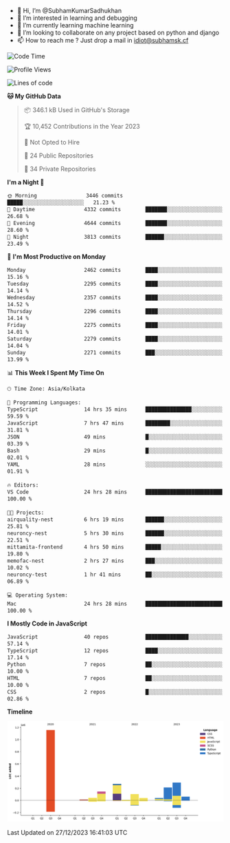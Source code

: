 - 👋 Hi, I’m @SubhamKumarSadhukhan
- 👀 I’m interested in learning and debugging
- 🌱 I’m currently learning machine learning
- 💞️ I’m looking to collaborate on any project based on python and django
- 📫 How to reach me ?
      Just drop a mail in idiot@subhamsk.cf

<!---
SubhamKumarSadhukhan/SubhamKumarSadhukhan is a ✨ special ✨ repository because its `README.md` (this file) appears on your GitHub profile.
You can click the Preview link to take a look at your changes.
--->


<!--START_SECTION:waka-->
![Code Time](http://img.shields.io/badge/Code%20Time-1%2C791%20hrs%2034%20mins-blue)

![Profile Views](http://img.shields.io/badge/Profile%20Views-0-blue)

![Lines of code](https://img.shields.io/badge/From%20Hello%20World%20I%27ve%20Written-2.4%20million%20lines%20of%20code-blue)

**🐱 My GitHub Data** 

> 📦 346.1 kB Used in GitHub's Storage 
 > 
> 🏆 10,452 Contributions in the Year 2023
 > 
> 🚫 Not Opted to Hire
 > 
> 📜 24 Public Repositories 
 > 
> 🔑 34 Private Repositories 
 > 
**I'm a Night 🦉** 

```text
🌞 Morning                3446 commits        █████░░░░░░░░░░░░░░░░░░░░   21.23 % 
🌆 Daytime                4332 commits        ███████░░░░░░░░░░░░░░░░░░   26.68 % 
🌃 Evening                4644 commits        ███████░░░░░░░░░░░░░░░░░░   28.60 % 
🌙 Night                  3813 commits        ██████░░░░░░░░░░░░░░░░░░░   23.49 % 
```
📅 **I'm Most Productive on Monday** 

```text
Monday                   2462 commits        ████░░░░░░░░░░░░░░░░░░░░░   15.16 % 
Tuesday                  2295 commits        ████░░░░░░░░░░░░░░░░░░░░░   14.14 % 
Wednesday                2357 commits        ████░░░░░░░░░░░░░░░░░░░░░   14.52 % 
Thursday                 2296 commits        ████░░░░░░░░░░░░░░░░░░░░░   14.14 % 
Friday                   2275 commits        ████░░░░░░░░░░░░░░░░░░░░░   14.01 % 
Saturday                 2279 commits        ████░░░░░░░░░░░░░░░░░░░░░   14.04 % 
Sunday                   2271 commits        ███░░░░░░░░░░░░░░░░░░░░░░   13.99 % 
```


📊 **This Week I Spent My Time On** 

```text
🕑︎ Time Zone: Asia/Kolkata

💬 Programming Languages: 
TypeScript               14 hrs 35 mins      ███████████████░░░░░░░░░░   59.59 % 
JavaScript               7 hrs 47 mins       ████████░░░░░░░░░░░░░░░░░   31.81 % 
JSON                     49 mins             █░░░░░░░░░░░░░░░░░░░░░░░░   03.39 % 
Bash                     29 mins             █░░░░░░░░░░░░░░░░░░░░░░░░   02.01 % 
YAML                     28 mins             ░░░░░░░░░░░░░░░░░░░░░░░░░   01.91 % 

🔥 Editors: 
VS Code                  24 hrs 28 mins      █████████████████████████   100.00 % 

🐱‍💻 Projects: 
airquality-nest          6 hrs 19 mins       ██████░░░░░░░░░░░░░░░░░░░   25.81 % 
neuroncy-nest            5 hrs 30 mins       ██████░░░░░░░░░░░░░░░░░░░   22.51 % 
mittamita-frontend       4 hrs 50 mins       █████░░░░░░░░░░░░░░░░░░░░   19.80 % 
memofac-nest             2 hrs 27 mins       ███░░░░░░░░░░░░░░░░░░░░░░   10.02 % 
neuroncy-test            1 hr 41 mins        ██░░░░░░░░░░░░░░░░░░░░░░░   06.89 % 

💻 Operating System: 
Mac                      24 hrs 28 mins      █████████████████████████   100.00 % 
```

**I Mostly Code in JavaScript** 

```text
JavaScript               40 repos            ██████████████░░░░░░░░░░░   57.14 % 
TypeScript               12 repos            ████░░░░░░░░░░░░░░░░░░░░░   17.14 % 
Python                   7 repos             ██░░░░░░░░░░░░░░░░░░░░░░░   10.00 % 
HTML                     7 repos             ██░░░░░░░░░░░░░░░░░░░░░░░   10.00 % 
CSS                      2 repos             █░░░░░░░░░░░░░░░░░░░░░░░░   02.86 % 
```



**Timeline**

![Lines of Code chart](https://raw.githubusercontent.com/SubhamKumarSadhukhan/SubhamKumarSadhukhan/main/assets/bar_graph.png)


 Last Updated on 27/12/2023 16:41:03 UTC
<!--END_SECTION:waka-->

